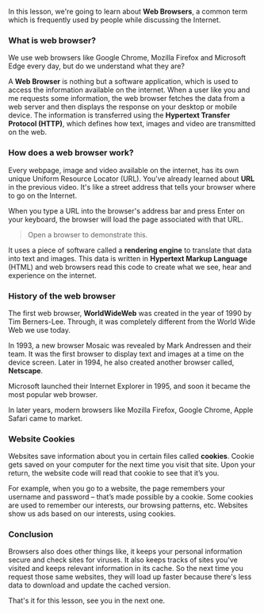 In this lesson, we're going to learn about **Web Browsers**, a common term which is frequently used by people while discussing the Internet. 

### What is web browser?

We use web browsers like Google Chrome, Mozilla Firefox and Microsoft Edge every day, but do we understand what they are? 

A **Web Browser** is nothing but a software application, which is used to access the information available on the internet. When a user like you and me requests some information, the web browser fetches the data from a web server and then displays the response on your desktop or mobile device. The information is transferred using the **Hypertext Transfer Protocol (HTTP)**, which defines how text, images and video are transmitted on the web.

### How does a web browser work?
Every webpage, image and video available on the internet, has its own unique Uniform Resource Locator (URL). You've already learned about **URL** in the previous video.
It's like a street address that tells your browser where to go on the Internet.

When you type a URL into the browser's address bar and press Enter on your keyboard, the browser will load the page associated with that URL.

> Open a browser to demonstrate this.

It uses a piece of software called a **rendering engine** to translate that data into text and images. This data is written in **Hypertext Markup Language** (HTML) and web browsers read this code to create what we see, hear and experience on the internet.

### History of the web browser
The first web browser, **WorldWideWeb** was created in the year of 1990 by Tim Berners-Lee. 
Through, it was completely different from the World Wide Web we use today.

In 1993, a new browser Mosaic was revealed by Mark Andressen and their team. It was the first browser to display text and images at a time on the device screen. 
Later in 1994, he also created another browser called, **Netscape**. 

Microsoft launched their Internet Explorer in 1995, and soon it became the most popular web browser.

In later years, modern browsers like Mozilla Firefox, Google Chrome, Apple Safari came to market.

### Website Cookies
Websites save information about you in certain files called **cookies**. 
Cookie gets saved on your computer for the next time you visit that site. Upon your return, the website code will read that cookie to see that it’s you. 

For example, when you go to a website, the page remembers your username and password – that’s made possible by a cookie.
Some cookies are used to remember our interests, our browsing patterns, etc. Websites show us ads based on our interests, using cookies. 

### Conclusion
Browsers also does other things like, it keeps your personal information secure and check sites for viruses. It also keeps tracks of sites you've visited and keeps relevant information in its cache. So the next time you request those same websites, they will load up faster because there's less data to download and update the cached version.

That's it for this lesson, see you in the next one.
